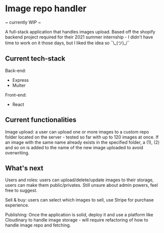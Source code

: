# Image repo handler

~ currently WIP ~

A full-stack application that handles images upload. Based off the shopify backend project required for their 2021 summer internship - I didn't have time to work on it those days, but I liked the idea so ¯\\\_(ツ)\_/¯

## Current tech-stack

Back-end:

- Express
- Multer

Front-end:

- React

## Current functionalities

Image upload: a user can upload one or more images to a custom repo folder located on the server - tested so far with up to 120 images at once. If an image with the same name already exists in the specified folder, a (1), (2) and so on is added to the name of the new image uploaded to avoid overwriting.

## What's next

Users and roles:
users can upload/delete/update images to their storage, users can make them public/privates. Still unsure about admin powers, feel free to suggest.

Sell & buy:
users can select which images to sell, use Stripe for purchase experience.

Publishing:
Once the application is solid, deploy it and use a platform like Cloudinary to handle image storage - will require refactoring of how to handle image repo and fetching.
